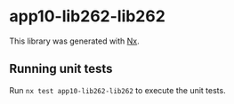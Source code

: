 # app10-lib262-lib262

This library was generated with [Nx](https://nx.dev).

## Running unit tests

Run `nx test app10-lib262-lib262` to execute the unit tests.
